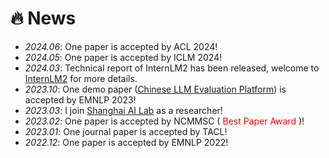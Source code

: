 # 🔥 News
- *2024.06*: One paper is accepted by ACL 2024!
- *2024.05*: One paper is accepted by ICLM 2024!
- *2024.03*: Technical report of InternLM2 has been released, welcome to [InternLM2](https://arxiv.org/pdf/2403.17297) for more details.
- *2023.10*: One demo paper ([Chinese LLM Evaluation Platform](https://arxiv.org/abs/2308.04813)) is accepted by EMNLP 2023! 
- *2023.03*: I join [Shanghai AI Lab](https://www.shlab.org.cn/) as a researcher!
- *2023.02*: One paper is accepted by NCMMSC (<font color="red"> Best Paper Award </font>)!
- *2023.01*: One journal paper is accepted by TACL!
- *2022.12*: One paper is accepted by EMNLP 2022!
